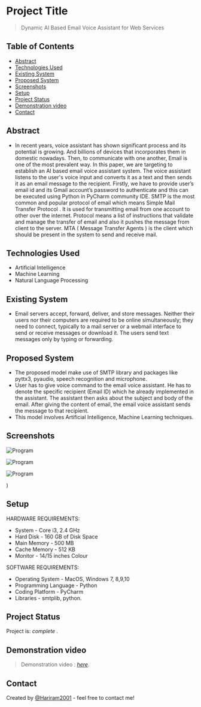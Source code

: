 # Project Title
> Dynamic AI Based Email Voice Assistant for Web Services

## Table of Contents
* [Abstract](#abstract)
* [Technologies Used](#technologies-used)
* [Existing System](#existing-system)
* [Proposed System](#proposed-system)
* [Screenshots](#screenshots)
* [Setup](#setup)
* [Project Status](#project-status)
* [Demonstration video](#demo-video)
* [Contact](#contact)
<!-- * [License](#license) -->


## Abstract
- In recent years, voice assistant has shown significant process  and  its potential is growing. And billions of devices that incorporates them in domestic nowadays. Then, to communicate with one another, Email is one of the most prevalent way.  In this paper,  we are  targeting  to  establish  an  AI  based  email  voice  assistant  system. The voice assistant listens to the user's voice input and converts it as a text and then sends it as an email message to the recipient. Firstly, we have to provide user’s email id and its Gmail account’s password to authenticate and this can be executed using Python in PyCharm community IDE. SMTP is  the most  common  and  popular  protocol  of  email  which  means  Simple  Mail  Transfer  Protocol . It  is used  for  transmitting  email  from  one  account  to  other  over  the  internet. Protocol  means a  list  of  instructions  that  validate  and  manage  the  transfer  of  email   and  also it  pushes the message  from  client  to  the  server.  MTA ( Message Transfer Agents ) is the client  which  should  be present  in  the  system  to  send  and  receive  mail.
<!-- You don't have to answer all the questions - just the ones relevant to your project. -->


## Technologies Used
- Artificial Intelligence
- Machine Learning
- Natural Language Processing


## Existing System
- Email servers accept, forward, deliver, and store messages. Neither their users nor their computers are required to be online simultaneously; they need to connect, typically to a mail server or a webmail interface to send or receive messages or download it. The users send text messages only by typing or forwarding.


## Proposed System
- The proposed model make use of SMTP library and packages like pyttx3, pyaudio, speech recognition and microphone. 
- User has to give voice command to the email voice assistant. He has to denote the specific recipient (Email ID) which he already implemented in the assistant. The assistant then asks about the subject and body of the email. After giving the content of email, the email voice assistant sends the message to that recipient.
- This model involves Artificial Intelligence, Machine Learning techniques.


## Screenshots
![Program](https://user-images.githubusercontent.com/93965734/161086649-e423fdef-d4b2-4f47-bbf1-8bd2e56c16fe.png)

![Program](https://user-images.githubusercontent.com/93965734/161086702-501247ce-40a4-4fb9-bbc6-890ca7e03042.png)

![Program](https://user-images.githubusercontent.com/93965734/161086735-7e3e9439-cac7-4b9c-8ca6-2fc26f6982e9.png)

)
<!-- If you have screenshots you'd like to share, include them here. -->


## Setup
HARDWARE REQUIREMENTS:

  - System	            -          Core i3, 2.4 GHz
  - Hard Disk	         -      160 GB of Disk Space
  - Main Memory        -  500 MB
  - Cache Memory       -  512 KB 
  - Monitor	           -    14/15 inches Colour

SOFTWARE REQUIREMENTS:

 - Operating System	      -         MacOS, Windows 7, 8,9,10
 - Programming Language    -    Python
 - Coding Platform          -           PyCharm
 - Libraries	               -              smtplib, python.


## Project Status
Project is: _complete_ .


## Demonstration video
> Demonstration video : [_here_](https://youtu.be/qXgg4mdmNSg).

## Contact
Created by [@Hariram2001](https://github.com/Hariram2001) - feel free to contact me!


<!-- Optional -->
<!-- ## License -->
<!-- This project is open source and available under the [... License](). -->

<!-- You don't have to include all sections - just the one's relevant to your project -->
